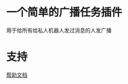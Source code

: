 # 一个简单的广播任务插件

用于给所有给私人机器人发过消息的人发广播

# 支持

[帮助文档](https://astrbot.soulter.top/center/docs/%E5%BC%80%E5%8F%91/%E6%8F%92%E4%BB%B6%E5%BC%80%E5%8F%91/
)
